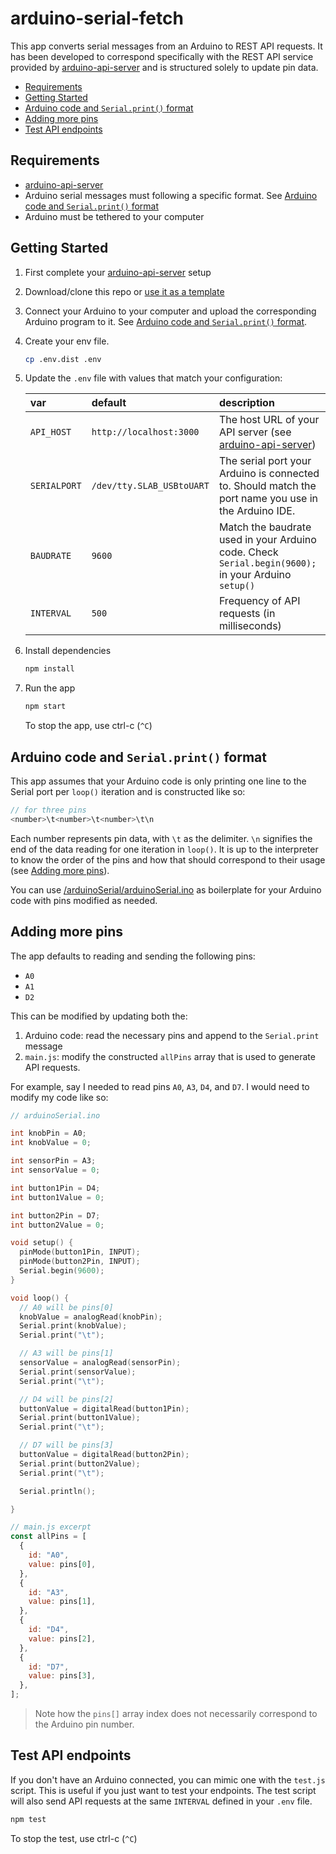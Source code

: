 # arduino-serial-fetch

This app converts serial messages from an Arduino to REST API requests. It has been developed to correspond specifically with the REST API service provided by [arduino-api-server](https://github.com/stephiescastle/arduino-api-server) and is structured solely to update pin data.

- [Requirements](#requirements)
- [Getting Started](#getting-started)
- [Arduino code and `Serial.print()` format](#arduino-code-and-serialprint-format)
- [Adding more pins](#adding-more-pins)
- [Test API endpoints](#test-api-endpoints)

## Requirements

- [arduino-api-server](https://github.com/stephiescastle/arduino-api-server)
- Arduino serial messages must following a specific format. See [Arduino code and `Serial.print()` format](#arduino-code-and-serialprint-format)
- Arduino must be tethered to your computer

## Getting Started

1. First complete your [arduino-api-server](https://github.com/stephiescastle/arduino-api-server) setup
2. Download/clone this repo or [use it as a template](https://github.com/stephiescastle/arduino-serial-fetch/generate)
3. Connect your Arduino to your computer and upload the corresponding Arduino program to it. See [Arduino code and `Serial.print()` format](#arduino-code-and-serialprint-format).
4. Create your env file.

   ```bash
   cp .env.dist .env
   ```

5. Update the `.env` file with values that match your configuration:

   | var          | default                   | description                                                                                                      |
   | :----------- | :------------------------ | :--------------------------------------------------------------------------------------------------------------- |
   | `API_HOST`   | `http://localhost:3000`   | The host URL of your API server (see [arduino-api-server](https://github.com/stephiescastle/arduino-api-server)) |
   | `SERIALPORT` | `/dev/tty.SLAB_USBtoUART` | The serial port your Arduino is connected to. Should match the port name you use in the Arduino IDE.             |
   | `BAUDRATE`   | `9600`                    | Match the baudrate used in your Arduino code. Check `Serial.begin(9600);` in your Arduino `setup()`              |
   | `INTERVAL`   | `500`                     | Frequency of API requests (in milliseconds)                                                                      |

6. Install dependencies

   ```bash
   npm install
   ```

7. Run the app

   ```bash
   npm start
   ```

   To stop the app, use ctrl-c (`^C`)

## Arduino code and `Serial.print()` format

This app assumes that your Arduino code is only printing one line to the Serial port per `loop()` iteration and is constructed like so:

```js
// for three pins
<number>\t<number>\t<number>\t\n
```

Each number represents pin data, with `\t` as the delimiter. `\n` signifies the end of the data reading for one iteration in `loop()`. It is up to the interpreter to know the order of the pins and how that should correspond to their usage (see [Adding more pins](#adding-more-pins)).

You can use [/arduinoSerial/arduinoSerial.ino](/arduinoSerial/arduinoSerial.ino) as boilerplate for your Arduino code with pins modified as needed.

## Adding more pins

The app defaults to reading and sending the following pins:

- `A0`
- `A1`
- `D2`

This can be modified by updating both the:

1. Arduino code: read the necessary pins and append to the `Serial.print` message
2. `main.js`: modify the constructed `allPins` array that is used to generate API requests.

For example, say I needed to read pins `A0`, `A3`, `D4`, and `D7`. I would need to modify my code like so:

```c++
// arduinoSerial.ino

int knobPin = A0;
int knobValue = 0;

int sensorPin = A3;
int sensorValue = 0;

int button1Pin = D4;
int button1Value = 0;

int button2Pin = D7;
int button2Value = 0;

void setup() {
  pinMode(button1Pin, INPUT);
  pinMode(button2Pin, INPUT);
  Serial.begin(9600);
}

void loop() {
  // A0 will be pins[0]
  knobValue = analogRead(knobPin);
  Serial.print(knobValue);
  Serial.print("\t");

  // A3 will be pins[1]
  sensorValue = analogRead(sensorPin);
  Serial.print(sensorValue);
  Serial.print("\t");

  // D4 will be pins[2]
  buttonValue = digitalRead(button1Pin);
  Serial.print(button1Value);
  Serial.print("\t");

  // D7 will be pins[3]
  buttonValue = digitalRead(button2Pin);
  Serial.print(button2Value);
  Serial.print("\t");

  Serial.println();

}
```

```js
// main.js excerpt
const allPins = [
  {
    id: "A0",
    value: pins[0],
  },
  {
    id: "A3",
    value: pins[1],
  },
  {
    id: "D4",
    value: pins[2],
  },
  {
    id: "D7",
    value: pins[3],
  },
];
```

> Note how the `pins[]` array index does not necessarily correspond to the Arduino pin number.

## Test API endpoints

If you don't have an Arduino connected, you can mimic one with the `test.js` script. This is useful if you just want to test your endpoints. The test script will also send API requests at the same `INTERVAL` defined in your `.env` file.

```bash
npm test
```

To stop the test, use ctrl-c (`^C`)
